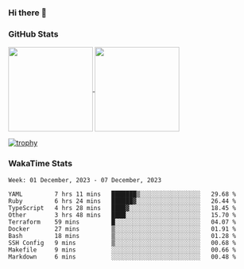 ### Hi there 👋

### GitHub Stats

<a href="https://github.com/anuraghazra/github-readme-stats">
  <img align="center" height="170px" src="https://github-readme-stats.vercel.app/api/top-langs/?username=tksfjt1024&layout=compact&count_private=true&show_icons=true&show_icons=true&theme=graywhite" />
</a>
<a href="https://github.com/anuraghazra/github-readme-stats">
  <img align="center" height="170px" src="https://github-readme-stats.vercel.app/api?username=tksfjt1024&count_private=true&show_icons=true&show_icons=true&theme=graywhite" />
</a>

[![trophy](https://github-profile-trophy.vercel.app/?username=tksfjt1024)](https://github.com/ryo-ma/github-profile-trophy)

### WakaTime Stats

<!--START_SECTION:waka-->
```text
Week: 01 December, 2023 - 07 December, 2023

YAML         7 hrs 11 mins   ███████▒░░░░░░░░░░░░░░░░░   29.68 % 
Ruby         6 hrs 24 mins   ██████▓░░░░░░░░░░░░░░░░░░   26.44 % 
TypeScript   4 hrs 28 mins   ████▓░░░░░░░░░░░░░░░░░░░░   18.45 % 
Other        3 hrs 48 mins   ████░░░░░░░░░░░░░░░░░░░░░   15.70 % 
Terraform    59 mins         █░░░░░░░░░░░░░░░░░░░░░░░░   04.07 % 
Docker       27 mins         ▒░░░░░░░░░░░░░░░░░░░░░░░░   01.91 % 
Bash         18 mins         ▒░░░░░░░░░░░░░░░░░░░░░░░░   01.28 % 
SSH Config   9 mins          ▒░░░░░░░░░░░░░░░░░░░░░░░░   00.68 % 
Makefile     9 mins          ░░░░░░░░░░░░░░░░░░░░░░░░░   00.66 % 
Markdown     6 mins          ░░░░░░░░░░░░░░░░░░░░░░░░░   00.48 % 
```
<!--END_SECTION:waka-->
